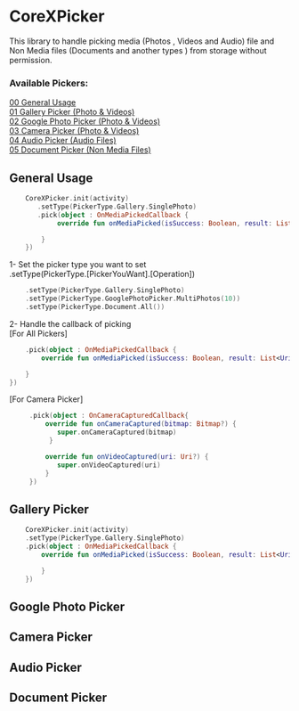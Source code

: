 # CoreXPicker

This library to handle picking media (Photos , Videos and Audio) file and Non Media files (Documents
and another types ) from storage without permission.

### Available Pickers:

[00 General Usage](#general-usage)<br/>
[01 Gallery Picker (Photo & Videos)](#gallery-picker)<br/>
[02 Google Photo Picker (Photo & Videos)](#google-photo-picker)<br/>
[03 Camera Picker (Photo & Videos)](#camera-picker)<br/>
[04 Audio Picker (Audio Files)](#audio-picker)<br/>
[05 Document Picker (Non Media Files)](#document-picker)<br/>

## General Usage

```kotlin
    CoreXPicker.init(activity)
       .setType(PickerType.Gallery.SinglePhoto)
       .pick(object : OnMediaPickedCallback {
            override fun onMediaPicked(isSuccess: Boolean, result: List<Uri?>) {

        }
    })
```

1- Set the picker type you want to set 
<br/>
.setType(PickerType.[PickerYouWant].[Operation])
```kotlin
    .setType(PickerType.Gallery.SinglePhoto)
    .setType(PickerType.GooglePhotoPicker.MultiPhotos(10))
    .setType(PickerType.Document.All())
```

2- Handle the callback of picking
<br/> [For All Pickers]
```kotlin
    .pick(object : OnMediaPickedCallback {
        override fun onMediaPicked(isSuccess: Boolean, result: List<Uri?>) {

    }
})

```
[For Camera Picker]
```kotlin
     .pick(object : OnCameraCapturedCallback{
         override fun onCameraCaptured(bitmap: Bitmap?) {
            super.onCameraCaptured(bitmap)
          }

         override fun onVideoCaptured(uri: Uri?) {
            super.onVideoCaptured(uri)
         }
     })
```

## Gallery Picker

```kotlin
    CoreXPicker.init(activity)
    .setType(PickerType.Gallery.SinglePhoto)
    .pick(object : OnMediaPickedCallback {
        override fun onMediaPicked(isSuccess: Boolean, result: List<Uri?>) {

        }
    })
```

## Google Photo Picker

## Camera Picker

## Audio Picker

## Document Picker
